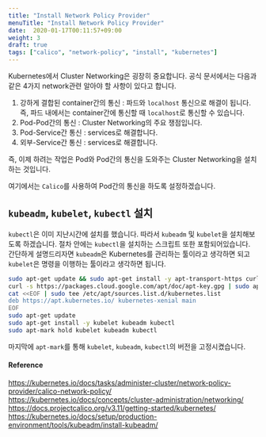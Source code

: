 ```yaml
---
title: "Install Network Policy Provider"
menuTitle: "Install Network Policy Provider"
date:  2020-01-17T00:11:57+09:00
weight: 3
draft: true
tags: ["calico", "network-policy", "install", "kubernetes"]
---
```


Kubernetes에서 Cluster Networking은 굉장히 중요합니다.
공식 문서에서는 다음과 같은 4가지 network관련 알아야 할 사항이 있다고 합니다.

1. 강하게 결합된 container간의 통신 : 파드와 `localhost` 통신으로 해결이 됩니다.
   즉, 파드 내에서는 container간에 통신할 때 `localhost`로 통신할 수 있습니다.
2. Pod-Pod간의 통신 : Cluster Networking의 주요 쟁점입니다.
3. Pod-Service간 통신 : services로 해결합니다.
4. 외부-Service간 통신 : services로 해결합니다.

즉, 이제 하려는 작업은 Pod와 Pod간의 통신을 도와주는 Cluster Networking을 설치하는 것입니다.

여기에서는 `Calico`를 사용하여 Pod간의 통신을 하도록 설정하겠습니다.

## `kubeadm`, `kubelet`, `kubectl` 설치

`kubectl`은 이미 지난시간에 설치를 했습니다.
따라서 `kubeadm` 및 `kubelet`을 설치해보도록 하겠습니다.
절차 안에는 `kubectl`을 설치하는 스크립트 또한 포함되어있습니다.
간단하게 설명드리자면 `kubeadm`은 Kubernetes를 관리하는 툴이라고 생각하면 되고 `kubelet`은 명령을 이행하는 툴이라고 생각하면 됩니다.

```bash
sudo apt-get update && sudo apt-get install -y apt-transport-https curl
curl -s https://packages.cloud.google.com/apt/doc/apt-key.gpg | sudo apt-key add -
cat <<EOF | sudo tee /etc/apt/sources.list.d/kubernetes.list
deb https://apt.kubernetes.io/ kubernetes-xenial main
EOF
sudo apt-get update
sudo apt-get install -y kubelet kubeadm kubectl
sudo apt-mark hold kubelet kubeadm kubectl
```

마지막에 `apt-mark`를 통해 `kubelet`, `kubeadm`, `kubectl`의 버전을 고정시켰습니다.



#### Reference

https://kubernetes.io/docs/tasks/administer-cluster/network-policy-provider/calico-network-policy/
https://kubernetes.io/docs/concepts/cluster-administration/networking/
https://docs.projectcalico.org/v3.11/getting-started/kubernetes/
https://kubernetes.io/docs/setup/production-environment/tools/kubeadm/install-kubeadm/